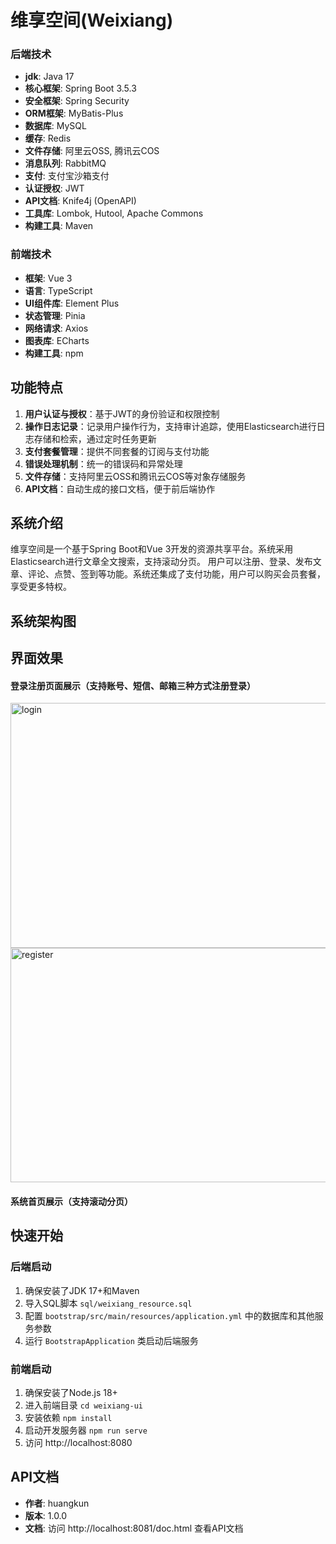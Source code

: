 # 维享空间(Weixiang)
### 后端技术
- **jdk**: Java 17
- **核心框架**: Spring Boot 3.5.3
- **安全框架**: Spring Security
- **ORM框架**: MyBatis-Plus
- **数据库**: MySQL
- **缓存**: Redis
- **文件存储**: 阿里云OSS, 腾讯云COS
- **消息队列**: RabbitMQ
- **支付**:  支付宝沙箱支付
- **认证授权**: JWT
- **API文档**: Knife4j (OpenAPI)
- **工具库**: Lombok, Hutool, Apache Commons
- **构建工具**: Maven

### 前端技术
- **框架**: Vue 3
- **语言**: TypeScript
- **UI组件库**: Element Plus
- **状态管理**: Pinia
- **网络请求**: Axios
- **图表库**: ECharts
- **构建工具**: npm

## 功能特点
1. **用户认证与授权**：基于JWT的身份验证和权限控制
2. **操作日志记录**：记录用户操作行为，支持审计追踪，使用Elasticsearch进行日志存储和检索，通过定时任务更新
3. **支付套餐管理**：提供不同套餐的订阅与支付功能
4. **错误处理机制**：统一的错误码和异常处理
5. **文件存储**：支持阿里云OSS和腾讯云COS等对象存储服务
6. **API文档**：自动生成的接口文档，便于前后端协作
## 系统介绍
维享空间是一个基于Spring Boot和Vue 3开发的资源共享平台。系统采用Elasticsearch进行文章全文搜索，支持滚动分页。
用户可以注册、登录、发布文章、评论、点赞、签到等功能。系统还集成了支付功能，用户可以购买会员套餐，享受更多特权。
## 系统架构图

## 界面效果
#### 登录注册页面展示（支持账号、短信、邮箱三种方式注册登录）
<img width="639" height="392" alt="login" src="https://github.com/user-attachments/assets/7b833537-daa9-431a-abfb-bba4054734ce" />
<img width="633" height="375" alt="register" src="https://github.com/user-attachments/assets/b263d54d-c7a9-45ca-a49e-134cabb710f0" />

#### 系统首页展示（支持滚动分页）


## 快速开始

### 后端启动
1. 确保安装了JDK 17+和Maven
2. 导入SQL脚本 `sql/weixiang_resource.sql`
3. 配置 `bootstrap/src/main/resources/application.yml` 中的数据库和其他服务参数
4. 运行 `BootstrapApplication` 类启动后端服务

### 前端启动
1. 确保安装了Node.js 18+
2. 进入前端目录 `cd weixiang-ui`
3. 安装依赖 `npm install`
4. 启动开发服务器 `npm run serve`
5. 访问 http://localhost:8080

## API文档
- **作者**: huangkun
- **版本**: 1.0.0
- **文档**: 访问 http://localhost:8081/doc.html 查看API文档
